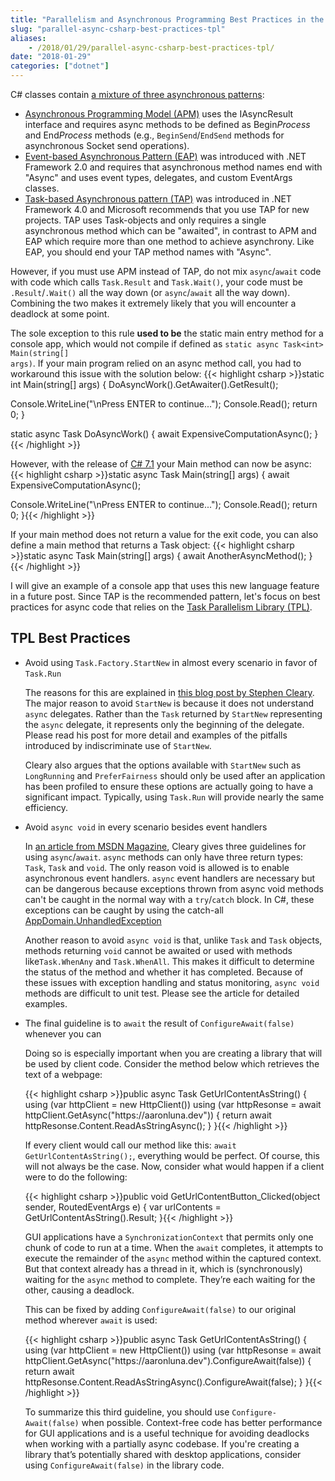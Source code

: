 ```yaml
---
title: "Parallelism and Asynchronous Programming Best Practices in the C# Task Parallel Library (TPL)"
slug: "parallel-async-csharp-best-practices-tpl"
aliases:
    - /2018/01/29/parallel-async-csharp-best-practices-tpl/
date: "2018-01-29"
categories: ["dotnet"]
---
```


C&#35; classes contain [a mixture of three asynchronous patterns](https://docs.microsoft.com/en-us/dotnet/standard/asynchronous-programming-patterns/):

* [Asynchronous Programming Model (APM)](https://docs.microsoft.com/en-us/dotnet/standard/asynchronous-programming-patterns/asynchronous-programming-model-apm) uses the IAsyncResult interface and requires async methods to be defined as Begin*Process* and End*Process* methods (e.g., <code>BeginSend</code>/<code>EndSend</code> methods for asynchronous Socket send operations).
* [Event-based Asynchronous Pattern (EAP)](https://docs.microsoft.com/en-us/dotnet/standard/asynchronous-programming-patterns/event-based-asynchronous-pattern-eap) was introduced with .NET Framework 2.0 and requires that asynchronous method names end with &#34;Async&#34; and uses event types, delegates, and custom EventArgs classes.
* [Task-based Asynchronous pattern (TAP)](https://docs.microsoft.com/en-us/dotnet/standard/asynchronous-programming-patterns/task-based-asynchronous-pattern-tap) was introduced in .NET Framework 4.0 and Microsoft recommends that you use TAP for new projects. TAP uses Task-objects and only requires a single asynchronous method which can be "awaited", in contrast to APM and EAP which require more than one method to achieve asynchrony. Like EAP, you should end your TAP method names with "Async".

However, if you must use APM instead of TAP, do not mix <code>async</code>/<code>await</code> code with code which calls <code>Task.Result</code> and <code>Task.Wait()</code>, your code must be <code>.Result</code>/<code>.Wait()</code> all the way down (or <code>async</code>/<code>await</code> all the way down). Combining the two makes it extremely likely that you will encounter a deadlock at some point.

The sole exception to this rule <strong>used to be</strong> the static main entry method for a console app, which would not compile if defined as <code>static async Task&#60;int&#62; Main(string[] args)</code>. If your main program relied on an async method call, you had to workaround this issue with the solution below:
{{< highlight csharp >}}static int Main(string[] args)
{
  DoAsyncWork().GetAwaiter().GetResult();

  Console.WriteLine("\nPress ENTER to continue...");
  Console.Read();
  return 0;
}

static async Task DoAsyncWork()
{
  await ExpensiveComputationAsync();
}{{< /highlight >}}

However, with the release of [C&#35; 7.1](https://docs.microsoft.com/en-us/dotnet/csharp/whats-new/csharp-7-1#async-main) your Main method can now be async:
{{< highlight csharp >}}static async Task<int> Main(string[] args)
{
  await ExpensiveComputationAsync();

  Console.WriteLine("\nPress ENTER to continue...");
  Console.Read();
  return 0;
}{{< /highlight >}}

If your main method does not return a value for the exit code, you can also define a main method that returns a Task object:
{{< highlight csharp >}}static async Task Main(string[] args)
{
  await AnotherAsyncMethod();
}{{< /highlight >}}

I will give an example of a console app that uses this new language feature in a future post. Since TAP is the recommended pattern, let's focus on best practices for async code that relies on the [Task Parallelism Library (TPL)](https://docs.microsoft.com/en-us/dotnet/standard/parallel-programming/task-parallel-library-tpl).

## TPL Best Practices

<ul>
  <li class="guideline">
    Avoid using <code>Task.Factory.StartNew</code> in almost every scenario in favor of <code>Task.Run</code>
  </li>
  <p>The reasons for this are explained in <a href="https://blog.stephencleary.com/2013/08/startnew-is-dangerous.html">this blog post by Stephen Cleary</a>. The major reason to avoid <code>StartNew</code> is because it does not understand <code>async</code> delegates. Rather than the <code>Task</code> returned by <code>StartNew</code> representing the <code>async</code> delegate, it represents only the beginning of the delegate. Please read his post for more detail and examples of the pitfalls introduced by indiscriminate use of <code>StartNew</code>.</p>
  <p>Cleary also argues that the options available with <code>StartNew</code> such as <code>LongRunning</code> and <code>PreferFairness</code> should only be used after an application has been profiled to ensure these options are actually going to have a significant impact. Typically, using <code>Task.Run</code> will provide nearly the same efficiency.
</ul>

<ul>
  <li class="guideline">
    Avoid <code>async void</code> in every scenario besides event handlers
  </li>
  <p>In <a href="https://msdn.microsoft.com/en-us/magazine/jj991977.aspx">an article from MSDN Magazine</a>, Cleary gives three guidelines for using <code>async</code>/<code>await</code>. <code>async</code> methods can only have three return types: <code>Task</code>, <code>Task<T></code> and <code>void</code>. The only reason void is allowed is to enable asynchronous event handlers. <code>async</code> event handlers are necessary but can be dangerous because exceptions thrown from async void methods can't be caught in the normal way with a <code>try</code>/<code>catch</code> block. In C#, these exceptions can be caught by using the catch-all <a href="https://msdn.microsoft.com/en-us/library/system.appdomain.unhandledexception(v=vs.110).aspx">AppDomain.UnhandledException</a></p>
  <p>Another reason to avoid <code>async void</code> is that, unlike <code>Task</code> and <code>Task<T></code> objects, methods returning <code>void</code> cannot be awaited or used with methods like<code>Task.WhenAny</code> and <code>Task.WhenAll</code>. This makes it difficult to determine the status of the method and whether it has completed. Because of these issues with exception handling and status monitoring, <code>async void</code> methods are difficult to unit test. Please see the article for detailed examples.</p>
</ul>

<ul>
  <li class="guideline">
    The final guideline is to <code>await</code> the result of <code>ConfigureAwait(false)</code> whenever you can
  </li>
  <p>Doing so is especially important when you are creating a library that will be used by client code. Consider the method below which retrieves the text of a webpage:</p>
  {{< highlight csharp >}}public async Task<string> GetUrlContentAsString()
{
    using (var httpClient = new HttpClient())
    using (var httpResonse = await httpClient.GetAsync("https://aaronluna.dev"))
    {
        return await httpResonse.Content.ReadAsStringAsync();
    }
}{{< /highlight >}}
  <p>If every client would call our method like this: <code>await GetUrlContentAsString();</code>, everything would be perfect. Of course, this will not always be the case. Now, consider what would happen if a client were to do the following: </p>
  {{< highlight csharp >}}public void GetUrlContentButton_Clicked(object sender, RoutedEventArgs e)
{
    var urlContents = GetUrlContentAsString().Result;
}{{< /highlight >}}
  <p>GUI applications have a <code>SynchronizationContext</code> that permits only one chunk of code to run at a time. When the <code>await</code> completes, it attempts to execute the remainder of the <code>async</code> method within the captured context. But that context already has a thread in it, which is (synchronously) waiting for the <code>async</code> method to complete. They’re each waiting for the other, causing a deadlock.</p>
  <p>This can be fixed by adding <code>ConfigureAwait(false)</code> to our original method wherever <code>await</code> is used:</p>
  {{< highlight csharp >}}public async Task<string> GetUrlContentAsString()
{
    using (var httpClient = new HttpClient())
    using (var httpResonse = await httpClient.GetAsync("https://aaronluna.dev").ConfigureAwait(false))
    {
        return await httpResonse.Content.ReadAsStringAsync().ConfigureAwait(false);
    }
}{{< /highlight >}}
  <p>To summarize this third guideline, you should use <code>Configure­Await(false)</code> when possible. Context-free code has better performance for GUI applications and is a useful technique for avoiding deadlocks when working with a partially async codebase. If you're creating a library that’s potentially shared with desktop applications, consider using <code>ConfigureAwait(false)</code> in the library code.</p>
</ul>
